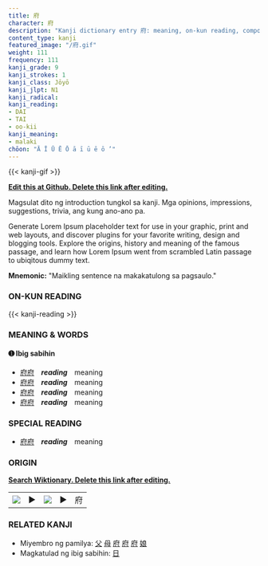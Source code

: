 ```yaml
---
title: 府
character: 府
description: "Kanji dictionary entry 府: meaning, on-kun reading, compounds, origin, related kanji"
content_type: kanji
featured_image: "/府.gif"
weight: 111
frequency: 111
kanji_grade: 9
kanji_strokes: 1
kanji_class: Jōyō
kanji_jlpt: N1
kanji_radical: 
kanji_reading: 
- DAI
- TAI
- oo-kii
kanji_meaning:
- malaki
chōon: "Ā Ī Ū Ē Ō ā ī ū ē ō ’"
---
```

[//]: # (Don't edit the line below. Kanji animated GIF code is automatically generated.)
{{< kanji-gif >}}

[//]: # (Edit below this line.)

**[Edit this at Github. Delete this link after editing.](https://github.com/tim0g/tim/tree/main/content/kanji/府/index.md)**

Magsulat dito ng introduction tungkol sa kanji. Mga opinions, impressions, suggestions, trivia, ang kung ano-ano pa.

Generate Lorem Ipsum placeholder text for use in your graphic, print and web layouts, and discover plugins for your favorite writing, design and blogging tools. Explore the origins, history and meaning of the famous passage, and learn how Lorem Ipsum went from scrambled Latin passage to ubiqitous dummy text.
 
**Mnemonic:** "Maikling sentence na makakatulong sa pagsaulo."

### ON-KUN READING

[//]: # (Don't edit the line below. ON-KUN READING code is automatically generated.)
{{< kanji-reading >}}

### MEANING & WORDS

#### ➊ **Ibig sabihin**
  - [府](../府)[府](../府)　***reading***　meaning
  - [府](../府)[府](../府)　***reading***　meaning
  - [府](../府)[府](../府)　***reading***　meaning
  - [府](../府)[府](../府)　***reading***　meaning

### SPECIAL READING
  - [府](../府)[府](../府)　***reading***　meaning

### ORIGIN

**[Search Wiktionary. Delete this link after editing.](https://wiktionary.org/wiki/府)**
<table class="kanji-table"><tr><td>
<img src="60px-府-bronze.svg.png">
</td><td>▶</td><td>
<img src="60px-府-oracle.svg.png">
</td><td>▶</td>
<td class="kanji-origin">府</td>
</tr></table>

### RELATED KANJI
- Miyembro ng pamilya: [父](../父) [母](../母) [府](../府) [府](../府) [府](../府) [娘](../娘)
- Magkatulad ng ibig sabihin: [日](../日)
